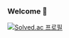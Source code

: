 ### Welcome 👋

[![Solved.ac 프로필](http://mazassumnida.wtf/api/v2/generate_badge?boj=junhee7250)](https://solved.ac/junhee7250)

<!--
**min-maxKimScaler/min-maxKimScaler** is a ✨ _special_ ✨ repository because its `README.md` (this file) appears on your GitHub profile.

Here are some ideas to get you started:

- 🔭 I’m currently working on ...
- 🌱 I’m currently learning ...
- 👯 I’m looking to collaborate on ...
- 🤔 I’m looking for help with ...
- 💬 Ask me about ...
- 📫 How to reach me: ...
- 😄 Pronouns: ...
- ⚡ Fun fact: ...
-->
